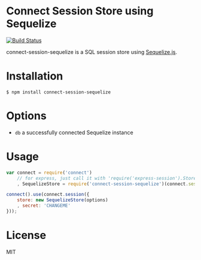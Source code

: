 # Connect Session Store using Sequelize
[![Build Status](https://travis-ci.org/mweibel/connect-session-sequelize.png)](https://travis-ci.org/mweibel/connect-session-sequelize)

connect-session-sequelize is a SQL session store using [Sequelize.js](http://sequelizejs.com).

# Installation

```
$ npm install connect-session-sequelize
```

# Options

* `db` a successfully connected Sequelize instance

# Usage

```javascript
var connect = require('connect')
	// for express, just call it with 'require('express-session').Store'
	, SequelizeStore = require('connect-session-sequelize')(connect.session.Store);

connect().use(connect.session({
	store: new SequelizeStore(options)
	, secret: 'CHANGEME'
}));
```

# License

MIT
